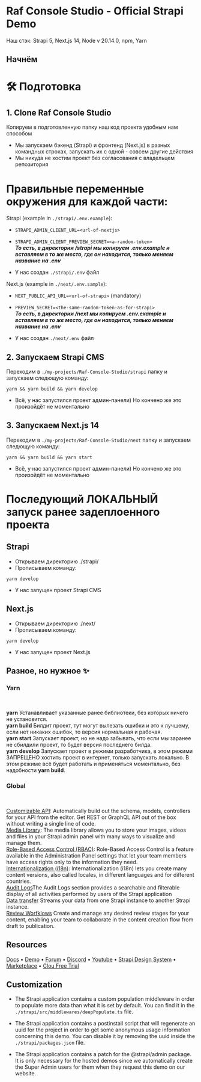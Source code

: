 # Raf Console Studio - Official Strapi Demo

Наш стэк:
Strapi 5, Next.js 14, Node v 20.14.0, npm, Yarn

## Начнём

# 🛠 Подготовка

## 1. Clone Raf Console Studio

Копируем в подготовленную папку наш код проекта удобным нам способом
- Мы запускаем бэкенд (Strapi) и фронтенд (Next.js) в разных командных строках, запускать их с одной - совсем другие действия
- Мы никуда не хостим проект без согласования с владельцем репозитория

# Правильные переменные окружения для каждой части:

Strapi (example in `./strapi/.env.example`):
  - `STRAPI_ADMIN_CLIENT_URL=<url-of-nextjs>`
  - `STRAPI_ADMIN_CLIENT_PREVIEW_SECRET=<a-random-token>` <br />
    ***То есть, в директории /strapi мы копируем .env.example и вставляем в то же место, где он находится, только меняем название на .env***

- У нас создан `./strapi/.env` файл

Next.js (example in `./next/.env.sample`):
  - `NEXT_PUBLIC_API_URL=<url-of-strapi>` (mandatory)
  - `PREVIEW_SECRET=<the-same-random-token-as-for-strapi>`<br />
    ***То есть, в директории /next мы копируем .env.example и вставляем в то же место, где он находится, только меняем название на .env***

- У нас создан `./next/.env` файл

## 2. Запускаем Strapi CMS

Переходим в `./my-projects/Raf-Console-Studio/strapi` папку и запускаем следющую команду:

```
yarn && yarn build && yarn develop
```

- Всё, у нас запустился проект админ-панели) Но кончено же это произойдёт не моментально

## 3. Запускаем Next.js 14

Переходим в `./my-projects/Raf-Console-Studio/next` папку и запускаем следющую команду:

```
yarn && yarn build && yarn start
```

- Всё, у нас запустился проект админ-панели) Но кончено же это произойдёт не моментально

# Последующий ЛОКАЛЬНЫЙ запуск ранее задеплоенного проекта 

## Strapi

- Открываем директорию ./strapi/
- Прописываем команду:

```
yarn develop
```
- У нас запущен проект Strapi CMS

## Next.js

- Открываем директорию ./next/
- Прописываем команду:

```
yarn develop
```
- У нас запущен проект Next.js

## Разное, но нужное ✨

### Yarn

<br />

**yarn** Устанавливает указанные ранее библиотеки, без которых ничего не установится.<br />
**yarn build** Билдит проект, тут могут вылезать ошибки и это к лучшему, если нет никаких ошибок, то версия нормальная и рабочая.<br />
**yarn start** Запускает проект, но не надо забывать, что если мы заранее не сбилдили проект, то будет версия последнего билда.<br />
**yarn develop** Запускает проект в режими разработчика, в этом режими ЗАПРЕЩЕНО хостить проект в интернет, только запускать локально. В этом режиме всё будет работать и применяться моментально, без надобности **yarn build**.<br />

### Global

<br />

[Customizable API](https://strapi.io/features/customizable-api): Automatically build out the schema, models, controllers for your API from the editor. Get REST or GraphQL API out of the box without writing a single line of code.<br />
[Media Library](https://strapi.io/features/media-library): The media library allows you to store your images, videos and files in your Strapi admin panel with many ways to visualize and manage them.<br />
[Role-Based Access Control (RBAC)](https://strapi.io/features/custom-roles-and-permissions): Role-Based Access Control is a feature available in the Administration Panel settings that let your team members have access rights only to the information they need.<br />
[Internationalization (i18n)](https://strapi.io/features/internationalization): Internationalization (i18n) lets you create many content versions, also called locales, in different languages and for different countries.<br />
[Audit Logs](https://strapi.io/blog/reasons-and-best-practices-for-using-audit-logs-in-your-application)The Audit Logs section provides a searchable and filterable display of all activities performed by users of the Strapi application<br />
[Data transfer](https://strapi.io/blog/importing-exporting-and-transferring-data-with-the-strapi-cli) Streams your data from one Strapi instance to another Strapi instance.<br />
[Review Worfklows](https://docs.strapi.io/user-docs/settings/review-workflows) Create and manage any desired review stages for your content, enabling your team to collaborate in the content creation flow from draft to publication. <br />


## Resources

[Docs](https://docs.strapi.io) • [Demo](https://strapi.io/demo) • [Forum](https://forum.strapi.io/) • [Discord](https://discord.strapi.io) • [Youtube](https://www.youtube.com/c/Strapi/featured) • [Strapi Design System](https://design-system.strapi.io/) • [Marketplace](https://market.strapi.io/) • [Clou Free Trial](https://cloud.strapi.io) 


## Customization

- The Strapi application contains a custom population middleware in order to populate more data than what it is set by default. You can find it in the `./strapi/src/middlewares/deepPopulate.ts` file.

- The Strapi application contains a postinstall script that will regenerate an uuid for the project in order to get some anonymous usage information concerning this demo. You can disable it by removing the uuid inside the `./strapi/packages.json` file.

- The Strapi application contains a patch for the @strapi/admin package. It is only necessary for the hosted demos since we automatically create the Super Admin users for them when they request this demo on our website.
